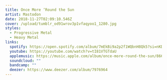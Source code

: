```yaml
---
title: Once More ‘Round the Sun
artist: Mastodon
date: 2018-11-27T02:09:10.546Z
cover: /upload/tumblr_od91wrov3p1vfaqyoo1_1280.jpg
styles:
  - Progressive Metal
  - Heavy Metal
links:
  spotify: https://open.spotify.com/album/7mEkBi9a2p2f1WQbnH8Qk5?si=nKDGBvQmQrGvEn98hSQzoQ
  youtube: https://youtube.com/watch?v=tI81VTGTdaU
  applemusic: https://music.apple.com/album/once-more-round-the-sun/866402572
  soundcloud: ""
  bandcamp: ""
  deezer: https://www.deezer.com/album/7976964
---
```

